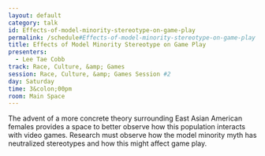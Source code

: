 ```yaml
---
layout: default
category: talk
id: Effects-of-model-minority-stereotype-on-game-play
permalink: /schedule#Effects-of-model-minority-stereotype-on-game-play
title: Effects of Model Minority Stereotype on Game Play
presenters:
  - Lee Tae Cobb
track: Race, Culture, &amp; Games
session: Race, Culture, &amp; Games Session #2
day: Saturday
time: 3&colon;00pm
room: Main Space
---
```

The advent of a more concrete theory surrounding East Asian American females provides a space to better observe how this population interacts with video games. Research must observe how the model minority myth has neutralized stereotypes and how this might affect game play. 
